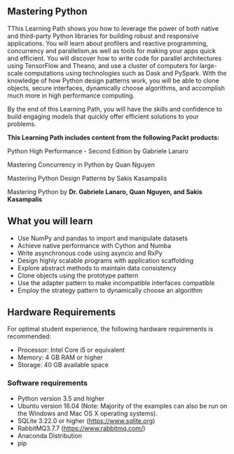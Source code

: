 ## Mastering Python
TThis Learning Path shows you how to leverage the power of both native and third-party Python libraries for building robust and responsive applications. You will learn about profilers and reactive programming, concurrency and parallelism,as well as tools for making your apps quick and efficient. You will discover how to write code for parallel architectures using TensorFlow and Theano, and use a cluster of computers for large-scale computations using technologies such as Dask and PySpark. With the knowledge of how Python design patterns work, you will be able to clone objects, secure interfaces, dynamically choose algorithms, and accomplish much more in high performance computing.

By the end of this Learning Path, you will have the skills and confidence to build engaging models that quickly offer efficient solutions to your problems.

**This Learning Path includes content from the following Packt products:**

Python High Performance - Second Edition by Gabriele Lanaro

Mastering Concurrency in Python by Quan Nguyen

Mastering Python Design Patterns by Sakis Kasampalis

Mastering Python by  **Dr. Gabriele Lanaro, Quan Nguyen, and Sakis Kasampalis**

## What you will learn
*	Use NumPy and pandas to import and manipulate datasets
*	Achieve native performance with Cython and Numba
*	Write asynchronous code using asyncio and RxPy
*	Design highly scalable programs with application scaffolding
*	Explore abstract methods to maintain data consistency
*	Clone objects using the prototype pattern
*	Use the adapter pattern to make incompatible interfaces compatible
*	Employ the strategy pattern to dynamically choose an algorithm

## Hardware Requirements
For optimal student experience, the following hardware requirements is recommended:
* Processor: Intel Core i5 or equivalent
* Memory: 4 GB RAM or higher
* Storage: 40 GB available space

### Software requirements
* Python version 3.5 and higher 
* Ubuntu version 16.04 (Note: Majority of the examples can also be run on the Windows and Mac OS X
operating systems). 
* SQLite 3.22.0 or higher (https://www.sqlite.org)
* RabbitMQ3.7.7 (https://www.rabbitmq.com/)
* Anaconda Distribution
* pip

